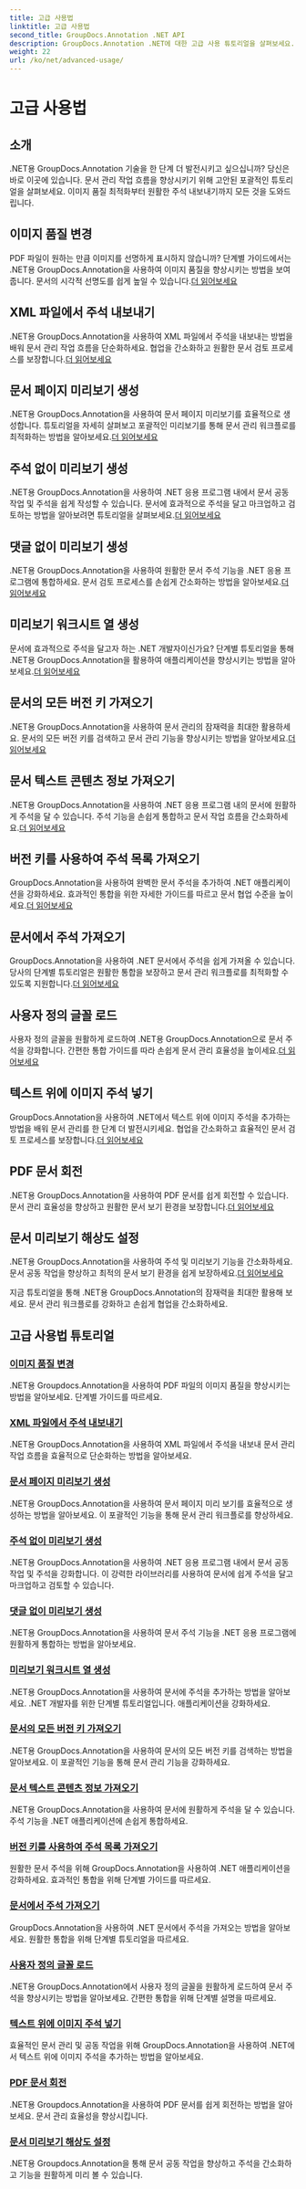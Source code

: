 ```yaml
---
title: 고급 사용법
linktitle: 고급 사용법
second_title: GroupDocs.Annotation .NET API
description: GroupDocs.Annotation .NET에 대한 고급 사용 튜토리얼을 살펴보세요. 이미지 품질, 주석 내보내기 등에 대한 단계별 가이드를 통해 문서 관리를 강화하세요.
weight: 22
url: /ko/net/advanced-usage/
---
```


# 고급 사용법

## 소개

.NET용 GroupDocs.Annotation 기술을 한 단계 더 발전시키고 싶으십니까? 당신은 바로 이곳에 있습니다. 문서 관리 작업 흐름을 향상시키기 위해 고안된 포괄적인 튜토리얼을 살펴보세요. 이미지 품질 최적화부터 원활한 주석 내보내기까지 모든 것을 도와드립니다.

## 이미지 품질 변경
 PDF 파일이 원하는 만큼 이미지를 선명하게 표시하지 않습니까? 단계별 가이드에서는 .NET용 GroupDocs.Annotation을 사용하여 이미지 품질을 향상시키는 방법을 보여줍니다. 문서의 시각적 선명도를 쉽게 높일 수 있습니다.[더 읽어보세요](./change-image-quality/)

## XML 파일에서 주석 내보내기
 .NET용 GroupDocs.Annotation을 사용하여 XML 파일에서 주석을 내보내는 방법을 배워 문서 관리 작업 흐름을 단순화하세요. 협업을 간소화하고 원활한 문서 검토 프로세스를 보장합니다.[더 읽어보세요](./export-annotations-xml-file/)

## 문서 페이지 미리보기 생성
.NET용 GroupDocs.Annotation을 사용하여 문서 페이지 미리보기를 효율적으로 생성합니다. 튜토리얼을 자세히 살펴보고 포괄적인 미리보기를 통해 문서 관리 워크플로를 최적화하는 방법을 알아보세요.[더 읽어보세요](./generate-document-pages-preview/)

## 주석 없이 미리보기 생성
 .NET용 GroupDocs.Annotation을 사용하여 .NET 응용 프로그램 내에서 문서 공동 작업 및 주석을 쉽게 작성할 수 있습니다. 문서에 효과적으로 주석을 달고 마크업하고 검토하는 방법을 알아보려면 튜토리얼을 살펴보세요.[더 읽어보세요](./generate-preview-without-annotations/)

## 댓글 없이 미리보기 생성
 .NET용 GroupDocs.Annotation을 사용하여 원활한 문서 주석 기능을 .NET 응용 프로그램에 통합하세요. 문서 검토 프로세스를 손쉽게 간소화하는 방법을 알아보세요.[더 읽어보세요](./generate-preview-without-comments/)

## 미리보기 워크시트 열 생성
 문서에 효과적으로 주석을 달고자 하는 .NET 개발자이신가요? 단계별 튜토리얼을 통해 .NET용 GroupDocs.Annotation을 활용하여 애플리케이션을 향상시키는 방법을 알아보세요.[더 읽어보세요](./generate-preview-worksheet-columns/)

## 문서의 모든 버전 키 가져오기
.NET용 GroupDocs.Annotation을 사용하여 문서 관리의 잠재력을 최대한 활용하세요. 문서의 모든 버전 키를 검색하고 문서 관리 기능을 향상시키는 방법을 알아보세요.[더 읽어보세요](./get-all-version-keys-document/)

## 문서 텍스트 콘텐츠 정보 가져오기
 .NET용 GroupDocs.Annotation을 사용하여 .NET 응용 프로그램 내의 문서에 원활하게 주석을 달 수 있습니다. 주석 기능을 손쉽게 통합하고 문서 작업 흐름을 간소화하세요.[더 읽어보세요](./get-document-text-content-information/)

## 버전 키를 사용하여 주석 목록 가져오기
 GroupDocs.Annotation을 사용하여 완벽한 문서 주석을 추가하여 .NET 애플리케이션을 강화하세요. 효과적인 통합을 위한 자세한 가이드를 따르고 문서 협업 수준을 높이세요.[더 읽어보세요](./get-list-annotations-version-key/)

## 문서에서 주석 가져오기
 GroupDocs.Annotation을 사용하여 .NET 문서에서 주석을 쉽게 가져올 수 있습니다. 당사의 단계별 튜토리얼은 원활한 통합을 보장하고 문서 관리 워크플로를 최적화할 수 있도록 지원합니다.[더 읽어보세요](./import-annotations-from-document/)

## 사용자 정의 글꼴 로드
사용자 정의 글꼴을 원활하게 로드하여 .NET용 GroupDocs.Annotation으로 문서 주석을 강화합니다. 간편한 통합 가이드를 따라 손쉽게 문서 관리 효율성을 높이세요.[더 읽어보세요](./loading-custom-fonts/)

## 텍스트 위에 이미지 주석 넣기
 GroupDocs.Annotation을 사용하여 .NET에서 텍스트 위에 이미지 주석을 추가하는 방법을 배워 문서 관리를 한 단계 더 발전시키세요. 협업을 간소화하고 효율적인 문서 검토 프로세스를 보장합니다.[더 읽어보세요](./put-image-annotation-over-text/)

## PDF 문서 회전
 .NET용 GroupDocs.Annotation을 사용하여 PDF 문서를 쉽게 회전할 수 있습니다. 문서 관리 효율성을 향상하고 원활한 문서 보기 환경을 보장합니다.[더 읽어보세요](./rotating-pdf-documents/)

## 문서 미리보기 해상도 설정
 .NET용 GroupDocs.Annotation을 사용하여 주석 및 미리보기 기능을 간소화하세요. 문서 공동 작업을 향상하고 최적의 문서 보기 환경을 쉽게 보장하세요.[더 읽어보세요](./set-document-preview-resolution/)

지금 튜토리얼을 통해 .NET용 GroupDocs.Annotation의 잠재력을 최대한 활용해 보세요. 문서 관리 워크플로를 강화하고 손쉽게 협업을 간소화하세요.
## 고급 사용법 튜토리얼
### [이미지 품질 변경](./change-image-quality/)
.NET용 Groupdocs.Annotation을 사용하여 PDF 파일의 이미지 품질을 향상시키는 방법을 알아보세요. 단계별 가이드를 따르세요.
### [XML 파일에서 주석 내보내기](./export-annotations-xml-file/)
.NET용 GroupDocs.Annotation을 사용하여 XML 파일에서 주석을 내보내 문서 관리 작업 흐름을 효율적으로 단순화하는 방법을 알아보세요.
### [문서 페이지 미리보기 생성](./generate-document-pages-preview/)
.NET용 GroupDocs.Annotation을 사용하여 문서 페이지 미리 보기를 효율적으로 생성하는 방법을 알아보세요. 이 포괄적인 기능을 통해 문서 관리 워크플로를 향상하세요.
### [주석 없이 미리보기 생성](./generate-preview-without-annotations/)
.NET용 GroupDocs.Annotation을 사용하여 .NET 응용 프로그램 내에서 문서 공동 작업 및 주석을 강화합니다. 이 강력한 라이브러리를 사용하여 문서에 쉽게 주석을 달고 마크업하고 검토할 수 있습니다.
### [댓글 없이 미리보기 생성](./generate-preview-without-comments/)
.NET용 GroupDocs.Annotation을 사용하여 문서 주석 기능을 .NET 응용 프로그램에 원활하게 통합하는 방법을 알아보세요.
### [미리보기 워크시트 열 생성](./generate-preview-worksheet-columns/)
.NET용 GroupDocs.Annotation을 사용하여 문서에 주석을 추가하는 방법을 알아보세요. .NET 개발자를 위한 단계별 튜토리얼입니다. 애플리케이션을 강화하세요.
### [문서의 모든 버전 키 가져오기](./get-all-version-keys-document/)
.NET용 GroupDocs.Annotation을 사용하여 문서의 모든 버전 키를 검색하는 방법을 알아보세요. 이 포괄적인 기능을 통해 문서 관리 기능을 강화하세요.
### [문서 텍스트 콘텐츠 정보 가져오기](./get-document-text-content-information/)
.NET용 GroupDocs.Annotation을 사용하여 문서에 원활하게 주석을 달 수 있습니다. 주석 기능을 .NET 애플리케이션에 손쉽게 통합하세요.
### [버전 키를 사용하여 주석 목록 가져오기](./get-list-annotations-version-key/)
원활한 문서 주석을 위해 GroupDocs.Annotation을 사용하여 .NET 애플리케이션을 강화하세요. 효과적인 통합을 위해 단계별 가이드를 따르세요.
### [문서에서 주석 가져오기](./import-annotations-from-document/)
GroupDocs.Annotation을 사용하여 .NET 문서에서 주석을 가져오는 방법을 알아보세요. 원활한 통합을 위해 단계별 튜토리얼을 따르세요.
### [사용자 정의 글꼴 로드](./loading-custom-fonts/)
.NET용 GroupDocs.Annotation에서 사용자 정의 글꼴을 원활하게 로드하여 문서 주석을 향상시키는 방법을 알아보세요. 간편한 통합을 위해 단계별 설명을 따르세요.
### [텍스트 위에 이미지 주석 넣기](./put-image-annotation-over-text/)
효율적인 문서 관리 및 공동 작업을 위해 GroupDocs.Annotation을 사용하여 .NET에서 텍스트 위에 이미지 주석을 추가하는 방법을 알아보세요.
### [PDF 문서 회전](./rotating-pdf-documents/)
.NET용 Groupdocs.Annotation을 사용하여 PDF 문서를 쉽게 회전하는 방법을 알아보세요. 문서 관리 효율성을 향상시킵니다.
### [문서 미리보기 해상도 설정](./set-document-preview-resolution/)
.NET용 Groupdocs.Annotation을 통해 문서 공동 작업을 향상하고 주석을 간소화하고 기능을 원활하게 미리 볼 수 있습니다.